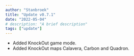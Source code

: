 ```yaml
---
author: "Stanbroek"
title: "Update v0.7.1"
date: "2022-05-04"
# description: "A brief description"
tags: ["update"]
---
```


- Added KnockOut game mode.
- Added KnockOut maps Calavera, Carbon and Quadron.
